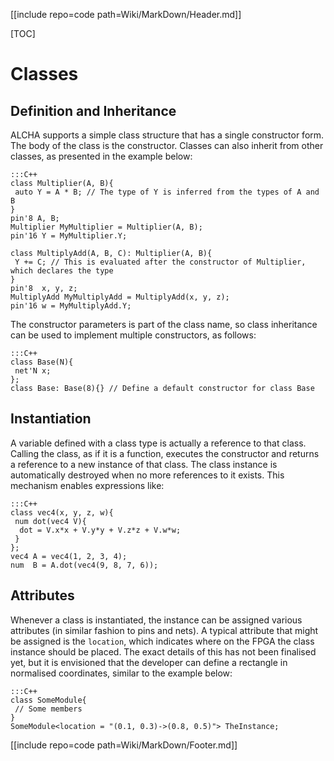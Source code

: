 [[include repo=code path=Wiki/MarkDown/Header.md]]

[TOC]

# Classes
## Definition and Inheritance
ALCHA supports a simple class structure that has a single constructor form.  The body of the class is the constructor.  Classes can also inherit from other classes, as presented in the example below:

    :::C++
    class Multiplier(A, B){
     auto Y = A * B; // The type of Y is inferred from the types of A and B
    }
    pin'8 A, B;
    Multiplier MyMultiplier = Multiplier(A, B);
    pin'16 Y = MyMultiplier.Y;

    class MultiplyAdd(A, B, C): Multiplier(A, B){
     Y += C; // This is evaluated after the constructor of Multiplier, which declares the type
    }
    pin'8  x, y, z;
    MultiplyAdd MyMultiplyAdd = MultiplyAdd(x, y, z);
    pin'16 w = MyMultiplyAdd.Y;

The constructor parameters is part of the class name, so class inheritance can be used to implement multiple constructors, as follows:

    :::C++
    class Base(N){
     net'N x;
    };
    class Base: Base(8){} // Define a default constructor for class Base

## Instantiation

A variable defined with a class type is actually a reference to that class.  Calling the class, as if it is a function, executes the constructor and returns a reference to a new instance of that class.  The class instance is automatically destroyed when no more references to it exists.  This mechanism enables expressions like:

    :::C++
    class vec4(x, y, z, w){
     num dot(vec4 V){
      dot = V.x*x + V.y*y + V.z*z + V.w*w;
     }
    };
    vec4 A = vec4(1, 2, 3, 4);
    num  B = A.dot(vec4(9, 8, 7, 6));

## Attributes
Whenever a class is instantiated, the instance can be assigned various attributes (in similar fashion to pins and nets).  A typical attribute that might be assigned is the `location`, which indicates where on the FPGA the class instance should be placed.  The exact details of this has not been finalised yet, but it is envisioned that the developer can define a rectangle in normalised coordinates, similar to the example below:

    :::C++
    class SomeModule{
     // Some members
    }
    SomeModule<location = "(0.1, 0.3)->(0.8, 0.5)"> TheInstance;

[[include repo=code path=Wiki/MarkDown/Footer.md]]

